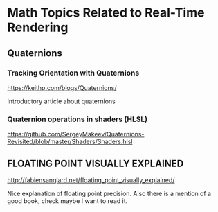 # Math Topics Related to Real-Time Rendering

## Quaternions

### Tracking Orientation with Quaternions
https://keithp.com/blogs/Quaternions/

Introductory article about quaternions

### Quaternion operations in shaders (HLSL)
https://github.com/SergeyMakeev/Quaternions-Revisited/blob/master/Shaders/Shaders.hlsl

## FLOATING POINT VISUALLY EXPLAINED
http://fabiensanglard.net/floating_point_visually_explained/

Nice explanation of floating point precision. Also there is a mention of a good book,
check maybe I want to read it.

